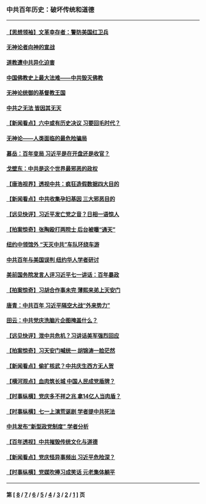### 中共百年历史：破坏传统和道德
---
#### [【思想领袖】文革幸存者：警防美国红卫兵](../../pages/nf1176114/n13339289.md?11130430) 
#### [无神论者向神的宣战](../../pages/nf1176114/n13281535.md?11130430) 
#### [道教遭中共异化迫害](../../pages/nf1176114/n13281463.md?11130430) 
#### [中国佛教史上最大法难——中共毁灭佛教](../../pages/nf1176114/n13281397.md?11130430) 
#### [无神论统御的基督教王国](../../pages/nf1176114/n13281280.md?11130430) 
#### [中共之无法 皆因其无天](../../pages/nf1176114/n13281088.md?11130430) 
#### [【新闻看点】六中或有历史决议 习要回毛时代？](../../pages/nf1176114/n13222895.md?11130430) 
#### [无神论——人类面临的最危险骗局](../../pages/nf1176114/n13196137.md?11130430) 
#### [慕岳：百年变局 习近平是在开盘还是收官？](../../pages/nf1176114/n13206516.md?11130430) 
#### [戈壁东：中共是这个世界最邪恶的政权](../../pages/nf1176114/n13085641.md?11130430) 
#### [【唐浩视界】透视中共：疯狂造假数据四大目的](../../pages/nf1176114/n13080590.md?11130430) 
#### [【新闻看点】中共收集孕妇基因 三大邪恶目的](../../pages/nf1176114/n13077182.md?11130430) 
#### [【远见快评】习近平发亡党之音？日相一语惊人](../../pages/nf1176114/n13074809.md?11130430) 
#### [【拍案惊奇】张陶殴打两院士 后台被曝“通天”](../../pages/nf1176114/n13070496.md?11130430) 
#### [纽约中领馆外 “天灭中共”车队环绕车游](../../pages/nf1176114/n13070693.md?11130430) 
#### [中共百年与美国误判 纽约华人学者研讨](../../pages/nf1176114/n13067969.md?11130430) 
#### [美前国务院发言人评习近平七一讲话：百年暴政](../../pages/nf1176114/n13066986.md?11130430) 
#### [【拍案惊奇】习胡合作事未完 薄熙来弟上天安门](../../pages/nf1176114/n13065867.md?11130430) 
#### [唐青：中共百年 习近平隔空大战“外来势力”](../../pages/nf1176114/n13065976.md?11130430) 
#### [田云：中共党庆洗脑片企图掩盖什么？](../../pages/nf1176114/n13064395.md?11130430) 
#### [【远见快评】泄中共危机？习讲话美军强烈回应](../../pages/nf1176114/n13064269.md?11130430) 
#### [【拍案惊奇】习天安门喊统一 胡锦涛一脸茫然](../../pages/nf1176114/n13063233.md?11130430) 
#### [【新闻看点】偷扩核武？中共庆生西方无人贺](../../pages/nf1176114/n13061263.md?11130430) 
#### [【横河观点】血肉筑长城 中国人民成党盾牌？](../../pages/nf1176114/n13061779.md?11130430) 
#### [【时事纵横】党庆多不祥之兆 拿14亿人当肉盾？](../../pages/nf1176114/n13061709.md?11130430) 
#### [【时事纵横】七一上演荒诞剧 学者提中共死法](../../pages/nf1176114/n13058990.md?11130430) 
#### [中共发布“新型政党制度” 学者分析](../../pages/nf1176114/n13056354.md?11130430) 
#### [【百年透视】中共摧毁传统文化与道德](../../pages/nf1176114/n13057253.md?11130430) 
#### [【新闻看点】党庆怪异事频出 习近平危险深？](../../pages/nf1176114/n13056781.md?11130430) 
#### [【时事纵横】党媒吹捧习成笑话 元老集体躺平](../../pages/nf1176114/n13056792.md?11130430) 

---
#### 第 [ [8](./8.md?11130430) / [7](./7.md?11130430) / [6](./6.md?11130430) / [5](./5.md?11130430) / [4](./4.md?11130430) / [3](./3.md?11130430) / [2](./2.md?11130430) / [1](./1.md?11130430) ] 页
